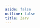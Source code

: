 ```yaml
---
aside: false
outline: false
title: Zarv
---
```


<script setup lang="ts">
import { useRoute } from 'vitepress'
import { useTheme } from 'vitepress-openapi/client'
import collectorSpec from "#docs/public/openapi/collector-api.json" with { type: "json" };

const route = useRoute()

const operationId = route.data.params.operationId

useTheme({
    operation: {
      // Set the number of columns to use in the OAOperation component.
      cols: 1,
    }
  })
</script>

<OAOperation :operationId="operationId" schema="collectorSpec"/>
